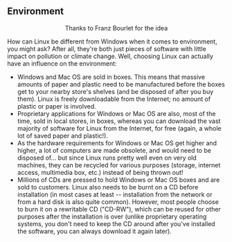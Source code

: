 <?php require("../../entete.php");?> <?php require("../../base.php");?> <?php require("../../fonctions.php");?>

<div id="corps">

<h2>Environment</h2>

<p align="center">Thanks to Franz Bourlet for the idea

How can Linux be different from Windows when it comes to environment,
you might ask? After all, they're both just pieces of software with
little impact on pollution or climate change. Well, choosing Linux can
actually have an influence on the environment:

<ul>

<li>Windows and Mac OS are sold in boxes. This means that massive
amounts of paper and plastic need to be manufactured before the boxes
get to your nearby store's shelves (and be disposed of after you buy
them). Linux is freely downloadable from the Internet; no amount of
plastic or paper is involved.</li>

<li>Proprietary applications for Windows or Mac OS are also, most of
the time, sold in local stores, in boxes, whereas you can download the
vast majority of software for Linux from the Internet, for free (again, 
a whole
lot of saved paper and plastic!).</li>

<li>As the hardware requirements for Windows or Mac OS get higher and
higher, a lot of computers are made obsolete, and would need to be
disposed of... but since Linux runs pretty well even on very old
machines, they can be recycled for various purposes (storage, internet
access, multimedia box, etc.) instead of being thrown out!</li>

<li>Millions of CDs are pressed to hold Windows or Mac OS boxes and are
sold to customers. Linux also needs to be burnt on a CD before
installation (in most cases at least -- installation from the network
or from a hard disk is also quite common). However, most people choose
to burn it on a rewritable CD ("CD-RW"), which can be reused for other
purposes after the installation is over (unlike proprietary operating
systems, you don't need to keep the CD around after you've installed the
software, you can always download it again later). </li>

</ul>

</div>


